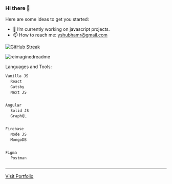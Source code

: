 ### Hi there 👋


Here are some ideas to get you started:

- 🔭 I’m currently working on javascript projects.
- 📫 How to reach me: yshubhamr@gmail.com

[![GitHub Streak](https://streak-stats.demolab.com/?user=shubhamryaduvanshi&theme=ocean-gradient)](https://git.io/streak-stats)

<img src="https://myreadme.vercel.app/api/embed/shubhamryaduvanshi?panels=userstatistics,toprepositories,toplanguages,commitgraph" alt="reimaginedreadme" />

Languages and Tools:

<code>Vanilla JS <img height='12px' src="https://upload.wikimedia.org/wikipedia/commons/6/6a/JavaScript-logo.png"></img></code>
<code>React <img height='12px' src='https://styles.redditmedia.com/t5_2su6s/styles/communityIcon_4g1uo0kd87c61.png' /></code>
<code>Gatsby <img height='12px' src='https://encrypted-tbn0.gstatic.com/images?q=tbn:ANd9GcTxIgLnBBbg58iIwIeJSheGNJmt3Vq8plBafvJNA0KWEWPuqfh95X8dXTVDbaA68NTsMbU&usqp=CAU' /></code>
<code>Next JS <img height='12px' src='https://images.ctfassets.net/23aumh6u8s0i/c04wENP3FnbevwdWzrePs/1e2739fa6d0aa5192cf89599e009da4e/nextjs' /> </code>

<code>Angular <img height='12px' src='https://upload.wikimedia.org/wikipedia/commons/thumb/c/cf/Angular_full_color_logo.svg/1200px-Angular_full_color_logo.svg.png'/></code>
<code>Solid JS <img height='12px' src='https://repository-images.githubusercontent.com/130884470/ad63fd00-7ab2-11ea-9c57-6c114391183a' /></code>
<code>GraphQL <img height='12px' src='https://upload.wikimedia.org/wikipedia/commons/thumb/1/17/GraphQL_Logo.svg/1200px-GraphQL_Logo.svg.png' /></code>

<code>Firebase <img height='12px' src='https://miro.medium.com/max/300/1*R4c8lHBHuH5qyqOtZb3h-w.png' /></code>
<code>Node JS <img height='12px' src='https://nodejs.org/static/images/logo-hexagon-card.png' /></code>
<code>MongoDB <img height='12px' src='https://pbs.twimg.com/profile_images/1452637606559326217/GFz_P-5e_400x400.png'/></code>

<code>Figma <img height='12px' src='https://upload.wikimedia.org/wikipedia/commons/3/33/Figma-logo.svg' /></code>
<code>Postman <img height='12px' src='https://media.slid.es/uploads/327261/images/5065937/pm-logo-vert.png' /></code>

---
[Visit Portfolio ](https://shubhamydv.netlify.app/)

